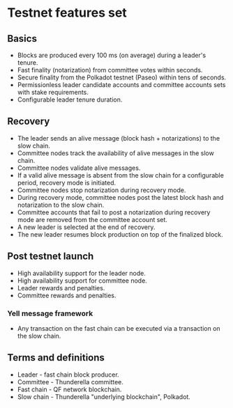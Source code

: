 # Testnet features set

## Basics

* Blocks are produced every 100 ms (on average) during a leader's tenure.
* Fast finality (notarization) from committee votes within seconds.
* Secure finality from the Polkadot testnet (Paseo) within tens of seconds.
* Permissionless leader candidate accounts and committee accounts sets with stake requirements.
* Configurable leader tenure duration.

## Recovery

* The leader sends an alive message (block hash + notarizations) to the slow chain.
* Committee nodes track the availability of alive messages in the slow chain.
* Committee nodes validate alive messages.
* If a valid alive message is absent from the slow chain for a configurable period, recovery mode is initiated.
* Committee nodes stop notarization during recovery mode.
* During recovery mode, committee nodes post the latest block hash and notarization to the slow chain.
* Committee accounts that fail to post a notarization during recovery mode are removed from the committee account set.
* A new leader is selected at the end of recovery.
* The new leader resumes block production on top of the finalized block.

## Post testnet launch

* High availability support for the leader node.
* High availability support for committee node.
* Leader rewards and penalties.
* Committee rewards and penalties.

### Yell message framework

* Any transaction on the fast chain can be executed via a transaction on the slow chain.

## Terms and definitions

* Leader - fast chain block producer.
* Committee - Thunderella committee.
* Fast chain - QF network blockchain.
* Slow chain - Thunderella "underlying blockchain", Polkadot.
